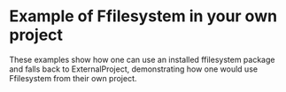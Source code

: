 # Example of Ffilesystem in your own project

 These examples show how one can use an installed ffilesystem package and falls back to ExternalProject, demonstrating how one would use Ffilesystem from their own project.
